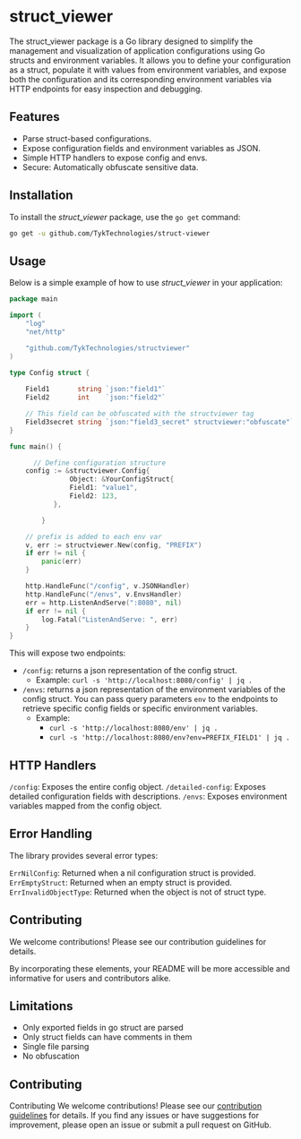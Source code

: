 # struct_viewer

The struct_viewer package is a Go library designed to simplify the management and visualization of application configurations using Go structs and environment variables. It allows you to define your configuration as a struct, populate it with values from environment variables, and expose both the configuration and its corresponding environment variables via HTTP endpoints for easy inspection and debugging.

## Features

- Parse struct-based configurations.
- Expose configuration fields and environment variables as JSON.
- Simple HTTP handlers to expose config and envs.
- Secure: Automatically obfuscate sensitive data.

## Installation

To install the *struct_viewer* package, use the `go get` command:

```bash
go get -u github.com/TykTechnologies/struct-viewer
```

## Usage

Below is a simple example of how to use *struct_viewer* in your application:

```go
package main

import (
	"log"
	"net/http"

	"github.com/TykTechnologies/structviewer"
)

type Config struct {
	
	Field1       string `json:"field1"`
	Field2       int    `json:"field2"`

	// This field can be obfuscated with the structviewer tag
	Field3secret string `json:"field3_secret" structviewer:"obfuscate"` 
}

func main() {

	  // Define configuration structure
  	config := &structviewer.Config{
               Object: &YourConfigStruct{
   		       Field1: "value1",
  		       Field2: 123,
   	       },

        }

	// prefix is added to each env var
	v, err := structviewer.New(config, "PREFIX")
	if err != nil {
		panic(err)
	}

	http.HandleFunc("/config", v.JSONHandler)
	http.HandleFunc("/envs", v.EnvsHandler)
	err = http.ListenAndServe(":8080", nil)
	if err != nil {
		log.Fatal("ListenAndServe: ", err)
	}
}
```

This will expose two endpoints:

- `/config`: returns a json representation of the config struct.
  - Example: `curl -s 'http://localhost:8080/config' | jq .`
- `/envs`: returns a json representation of the environment variables of the config struct.
   You can pass query parameters `env` to the endpoints to retrieve specific config fields or specific environment variables.
   - Example:
     - `curl -s 'http://localhost:8080/env' | jq .`
     - `curl -s 'http://localhost:8080/env?env=PREFIX_FIELD1' | jq .`

## HTTP Handlers
`/config`: Exposes the entire config object.
`/detailed-config`: Exposes detailed configuration fields with descriptions.
`/envs`: Exposes environment variables mapped from the config object.


## Error Handling
The library provides several error types:

`ErrNilConfig`: Returned when a nil configuration struct is provided.
`ErrEmptyStruct`: Returned when an empty struct is provided.
`ErrInvalidObjectType`: Returned when the object is not of struct type.
## Contributing
We welcome contributions! Please see our contribution guidelines for details.

By incorporating these elements, your README will be more accessible and informative for users and contributors alike.


## Limitations

- Only exported fields in go struct are parsed
- Only struct fields can have comments in them
- Single file parsing
- No obfuscation

## Contributing

Contributing
We welcome contributions! Please see our [contribution guidelines](CONTRIBUTING.md) for details. If you find any issues or have suggestions for improvement, please open an issue or submit a pull request on GitHub.
